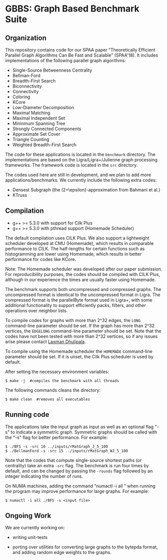 # GBBS: Graph Based Benchmark Suite

Organization
--------

This repository contains code for our SPAA paper "Theoretically Efficient
Parallel Graph Algorithms Can Be Fast and Scalable" (SPAA'18). It includes
implementations of the following parallel graph algorithms:

* Single-Source Betweenness Centrality
* Bellman-Ford
* Breadth-First Search
* Biconnectivity
* Connectivity
* Coloring
* KCore
* Low-Diameter Decomposition
* Maximal Matching
* Maximal Independent Set
* Mininmum Spanning Tree
* Strongly Connected Components
* Approximate Set Cover
* Triangle Counting
* Weighted Breadth-First Search

The code for these applications is located in the `benchmark` directory. The
implementations are based on the Ligra/Ligra+/Julienne graph processing
frameworks. The framework code is located in the `src` directory.

The codes used here are still in development, and we plan to add more
applications/benchmarks. We currently include the following extra codes:

* Densest Subgraph (the (2+\epsilon)-approximation from Bahmani et al.)
* KTruss

Compilation
--------

* g++ &gt;= 5.3.0 with support for Cilk Plus
* g++ &gt;= 5.3.0 with pthread support (Homemade Scheduler)

The default compilation uses CILK Plus. We also support a lightweight scheduler
developed at CMU (Homemade), which results in comparable performance to CILK.
The half-lengths for certain functions such as histogramming are lower using
Homemade, which results in better performance for codes like KCore.

Note: The Homemade scheduler was developed after our paper submission. For
reproducibility purposes, the codes should be compiled with CILK Plus, although
in our experience the times are usually faster using Homemade.

The benchmark supports both uncompressed and compressed graphs. The uncompressed
format is identical to the uncompressed format in Ligra. The compressed format
is the parallelByte format used in Ligra+, with some additional functionality to
support efficiently packs, filters, and other operations over neighbor lists.

To compile codes for graphs with more than 2^32 edges, the `LONG` command-line
parameter should be set. If the graph has more than 2^32 vertices, the
`EDGELONG` command-line parameter should be set. Note that the codes have not
been tested with more than 2^32 vertices, so if any issues arise please contact
[Laxman Dhulipala](mailto:ldhulipa@cs.cmu.edu).

To compile using the Homemade scheduler the `HOMEMADE` command-line parameter
should be set. If it is unset, the Cilk Plus scheduler is used by default.

After setting the necessary environment variables:
```
$ make -j  #compiles the benchmark with all threads
```

The following commands cleans the directory:
```
$ make clean  #removes all executables
```


Running code
-------
The applications take the input graph as input as well as an optional
flag "-s" to indicate a symmetric graph.  Symmetric graphs should be
called with the "-s" flag for better performance. For example:

```
$ ./BFS -s -src 10 ../inputs/rMatGraph_J_5_100
$ ./BellmanFord -s -src 15 ../inputs/rMatGraph_WJ_5_100
```

Note that the codes that compute single-source shortest paths (or centrality)
take an extra `-src` flag. The benchmark is run four times by default, and can
be changed by passing the `-rounds` flag followed by an integer indicating the
number of runs.

On NUMA machines, adding the command "numactl -i all " when running
the program may improve performance for large graphs. For example:

```
$ numactl -i all ./BFS -s <input file>
```


Ongoing Work
--------
We are currently working on:

* writing unit-tests

* porting over utilities for converting large graphs to the bytepda format, and
  adding random edge weights to the graphs.
